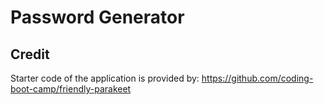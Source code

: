 # Password Generator

## Credit

Starter code of the application is provided by: https://github.com/coding-boot-camp/friendly-parakeet